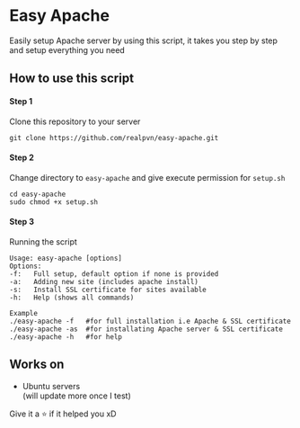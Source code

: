 # Easy Apache
Easily setup Apache server by using this script, it takes you step by step and setup everything you need

## How to use this script
#### Step 1
Clone this repository to your server  
```
git clone https://github.com/realpvn/easy-apache.git
```

#### Step 2
Change directory to `easy-apache` and give execute permission for `setup.sh`  
```
cd easy-apache
sudo chmod +x setup.sh
```

#### Step 3
Running the script
```
Usage: easy-apache [options]
Options:
-f:   Full setup, default option if none is provided
-a:   Adding new site (includes apache install)
-s:   Install SSL certificate for sites available
-h:   Help (shows all commands)

Example
./easy-apache -f   #for full installation i.e Apache & SSL certificate
./easy-apache -as  #for installating Apache server & SSL certificate
./easy-apache -h   #for help
```


## Works on
- Ubuntu servers  
(will update more once I test)

Give it a ⭐ if it helped you xD
